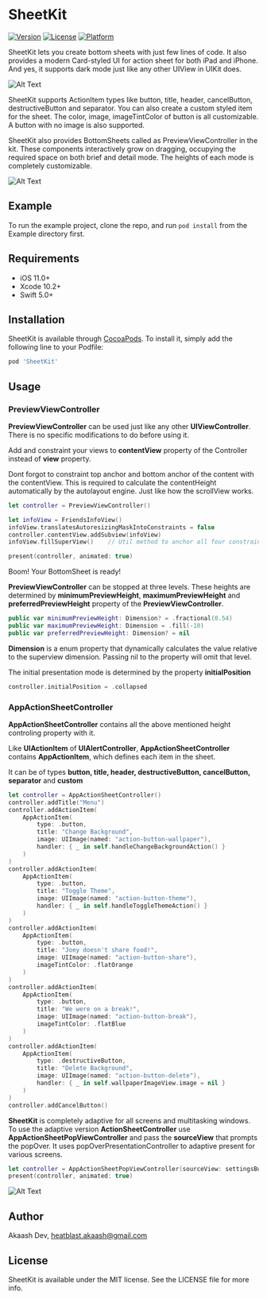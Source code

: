 # SheetKit

<!---[![CI Status](https://img.shields.io/travis/akaashdev/SheetKit.svg?style=flat)](https://travis-ci.org/akaashdev/SheetKit)--->
[![Version](https://img.shields.io/cocoapods/v/SheetKit.svg?style=flat)](https://cocoapods.org/pods/SheetKit)
[![License](https://img.shields.io/cocoapods/l/SheetKit.svg?style=flat)](https://cocoapods.org/pods/SheetKit)
[![Platform](https://img.shields.io/cocoapods/p/SheetKit.svg?style=flat)](https://cocoapods.org/pods/SheetKit)


SheetKit lets you create bottom sheets with just few lines of code. It also provides a modern Card-styled UI for action sheet for both iPad and iPhone. And yes, it supports dark mode just like any other UIView in UIKit does.

![Alt Text](https://github.com/akaashdev/SheetKit/blob/master/Screenshots/screen-record-iphone-1.gif)

SheetKit supports ActionItem types like button, title, header, cancelButton, destructiveButton and separator. You can also create a custom styled item for the sheet. The color, image, imageTintColor of button is all customizable. A button with no image is also supported.

SheetKit also provides BottomSheets called as PreviewViewController in the kit. These components interactively grow on dragging, occupying the required space on both brief and detail mode. The heights of each mode is completely customizable.

![Alt Text](https://github.com/akaashdev/SheetKit/blob/master/Screenshots/screen-record-ipad-1.gif)

## Example

To run the example project, clone the repo, and run `pod install` from the Example directory first.

## Requirements

* iOS 11.0+
* Xcode 10.2+
* Swift 5.0+

## Installation

SheetKit is available through [CocoaPods](https://cocoapods.org). To install
it, simply add the following line to your Podfile:

```ruby
pod 'SheetKit'
```

## Usage

### PreviewViewController 

**PreviewViewController** can be used just like any other **UIViewController**. There is no specific modifications to do before using it.

Add and constraint your views to **contentView** property of the Controller instead of **view** property. 

Dont forgot to constraint top anchor and bottom anchor of the content with the contentView. This is required to calculate the contentHeight automatically by the autolayout engine. Just like how the scrollView works.

```swift
let controller = PreviewViewController()

let infoView = FriendsInfoView()
infoView.translatesAutoresizingMaskIntoConstraints = false
controller.contentView.addSubview(infoView)
infoView.fillSuperView()    // Util method to anchor all four constraints with superview

present(controller, animated: true)
```
Boom! Your BottomSheet is ready!
	
**PreviewViewController** can be stopped at three levels. These heights are determined by **minimumPreviewHeight**, **maximumPreviewHeight** and **preferredPreviewHeight** property of the **PreviewViewController**.

```swift
public var minimumPreviewHeight: Dimension? = .fractional(0.54)
public var maximumPreviewHeight: Dimension = .fill(-10)
public var preferredPreviewHeight: Dimension? = nil
```

**Dimension** is a enum property that dynamically calculates the value relative to the superview dimension.
Passing nil to the property will omit that level.

The initial presentation mode is determined by the property **initialPosition**

```swift
controller.initialPosition = .collapsed
```


### AppActionSheetController

**AppActionSheetController** contains all the above mentioned height controling property with it. 

Like **UIActionItem** of **UIAlertController**, **AppActionSheetController** contains **AppActionItem**, which defines each item in the sheet.

It can be of types **button, title, header, destructiveButton, cancelButton, separator** and **custom**

```swift
let controller = AppActionSheetController()
controller.addTitle("Menu")
controller.addActionItem(
    AppActionItem(
        type: .button,
        title: "Change Background",
        image: UIImage(named: "action-button-wallpaper"),
        handler: { _ in self.handleChangeBackgroundAction() }
    )
)
controller.addActionItem(
    AppActionItem(
        type: .button,
        title: "Toggle Theme",
        image: UIImage(named: "action-button-theme"),
        handler: { _ in self.handleToggleThemeAction() }
    )
)
controller.addActionItem(
    AppActionItem(
        type: .button,
        title: "Joey doesn't share food!",
        image: UIImage(named: "action-button-share"),
        imageTintColor: .flatOrange
    )
)
controller.addActionItem(
    AppActionItem(
        type: .button,
        title: "We were on a break!",
        image: UIImage(named: "action-button-break"),
        imageTintColor: .flatBlue
    )
)
controller.addActionItem(
    AppActionItem(
        type: .destructiveButton,
        title: "Delete Background",
        image: UIImage(named: "action-button-delete"),
        handler: { _ in self.wallpaperImageView.image = nil }
    )
)
controller.addCancelButton()
```

**SheetKit** is completely adaptive for all screens and multitasking windows.​ To use the adaptive version **ActionSheetController** use **AppActionSheetPopViewController** and pass the **sourceView** that prompts the popOver. It uses popOverPresentationController to adaptive present for various screens.

```swift
let controller = AppActionSheetPopViewController(sourceView: settingsButton)
present(controller, animated: true)
```
![Alt Text](https://github.com/akaashdev/SheetKit/blob/master/Screenshots/screen-record-ipad-2.gif)

## Author

Akaash Dev, heatblast.akaash@gmail.com 

## License

SheetKit is available under the MIT license. See the LICENSE file for more info.
